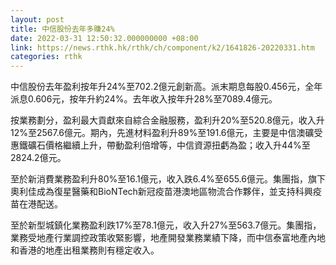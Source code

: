 ```yaml
---
layout: post
title: 中信股份去年多賺24%
date: 2022-03-31 12:50:32.000000000 +08:00
link: https://news.rthk.hk/rthk/ch/component/k2/1641826-20220331.htm
categories: rthk
---
```


中信股份去年盈利按年升24%至702.2億元創新高。派末期息每股0.456元，全年派息0.606元，按年升約24%。去年收入按年升28%至7089.4億元。

按業務劃分，盈利最大貢獻來自綜合金融服務，盈利升20%至520.8億元，收入升12%至2567.6億元。期內，先進材料盈利升89%至191.6億元，主要是中信澳礦受惠鐵礦石價格繼續上升，帶動盈利倍增等，中信資源扭虧為盈；收入升44%至2824.2億元。

至於新消費業務盈利升80%至16.1億元，收入跌6.4%至655.6億元。集團指，旗下奧利佳成為復星醫藥和BioNTech新冠疫苗港澳地區物流合作夥伴，並支持科興疫苗在港配送。

至於新型城鎮化業務盈利跌17%至78.1億元，收入升27%至563.7億元。集團指，業務受地產行業調控政策收緊影響，地產開發業務業績下降，而中信泰富地產內地和香港的地產出租業務則有穩定收入。
